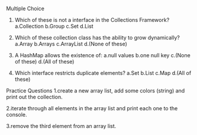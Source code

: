 Multiple Choice 

1. Which of these is not a interface in the Collections Framework? 
   a.Collection 
   b.Group 
   c.Set 
   d.List


2. Which of these collection class has the ability to grow dynamically? 
   a.Array 
   b.Arrays 
   c.ArrayList 
   d.(None of these)

3. A HashMap allows the existence of:
   a.null values b.one null key 
   c.(None of these)
   d.(All of these)

4. Which interface restricts duplicate elements? 
   a.Set 
   b.List 
   c.Map 
   d.(All of these)



Practice Questions
1.create a new array list, add some colors (string) and print out the collection.

2.iterate through all elements in the array list and print each one to the console.

3.remove the third element from an array list.